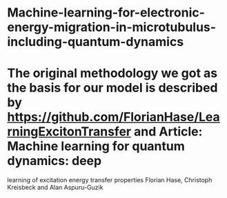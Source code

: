 # Machine-learning-for-electronic-energy-migration-in-microtubulus-including-quantum-dynamics
# The original methodology we got as the basis for our model is described by https://github.com/FlorianHase/LearningExcitonTransfer and Article: Machine learning for quantum dynamics: deep
learning of excitation energy transfer properties  Florian Hase, Christoph Kreisbeck and Alan Aspuru-Guzik
